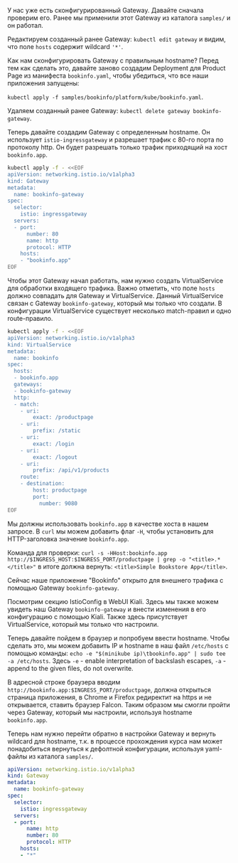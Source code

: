 У нас уже есть сконфигурированный Gateway. Давайте сначала проверим его. Ранее мы применили этот Gateway из каталога `samples/` и он работал.

Редактируем созданный ранее Gateway: `kubectl edit gateway` и видим, что поле `hosts` содержит wildcard `'*'`.

Как нам сконфигурировать Gateway с правильным hostname? Перед тем как сделать это, давайте заново создадим Deployment для Product Page из манифеста `bookinfo.yaml`, чтобы убедиться, что все наши приложения запущены:

`kubectl apply -f samples/bookinfo/platform/kube/bookinfo.yaml`.

Удаляем созданный ранее Gateway: `kubectl delete gateway bookinfo-gateway`.

Теперь давайте создадим Gateway с определенным hostname. Он использует `istio-ingressgateway` и разрешает трафик с 80-го порта по протоколу http. Он будет разрешать только трафик приходящий на хост `bookinfo.app`.

```bash
kubectl apply -f - <<EOF
apiVersion: networking.istio.io/v1alpha3
kind: Gateway
metadata:
  name: bookinfo-gateway
spec:
  selector:
    istio: ingressgateway
  servers:
  - port:
      number: 80
      name: http
      protocol: HTTP
    hosts:
    - "bookinfo.app"
EOF
```

Чтобы этот Gateway начал работать, нам нужно создать VirtualService для обработки входящего трафика. Важно отметить, что поле `hosts` должно совпадать для Gateway и VirtualService. Данный VirtualService cвязан с Gateway `bookinfo-gateway`, который мы только что создали. В конфигурации VirtualService существует несколько match-правил и одно route-правило.

```bash
kubectl apply -f - <<EOF
apiVersion: networking.istio.io/v1alpha3
kind: VirtualService
metadata:
  name: bookinfo
spec:
  hosts:
  - bookinfo.app
  gateways:
  - bookinfo-gateway
  http:
  - match:
    - uri:
        exact: /productpage
    - uri:
        prefix: /static
    - uri:
        exact: /login
    - uri:
        exact: /logout
    - uri:
        prefix: /api/v1/products
    route:
    - destination:
        host: productpage
        port:
          number: 9080
EOF
```

Мы должны использовать `bookinfo.app` в качестве хоста в нашем запросе. В `curl` мы можем добавить флаг `-H`, чтобы установить для HTTP-заголовка значение `bookinfo.app`.

Команда для проверки: `curl -s -HHost:bookinfo.app http://$INGRESS_HOST:$INGRESS_PORT/productpage | grep -o "<title>.*</title>"` в итоге должна вернуть: `<title>Simple Bookstore App</title>`.

Сейчас наше приложение "Bookinfo" открыто для внешнего трафика с помощью Gateway `bookinfo-gateway`.

Посмотрим секцию IstioConfig в WebUI Kiali. Здесь мы также можем увидеть наш Gateway `bookinfo-gateway` и внести изменения в его конфигурацию с помощью Kiali. Также здесь присутствует VirtualService, который мы только что настроили.

Теперь давайте пойдем в браузер и попробуем ввести hostname. Чтобы сделать это, мы можем добавить IP и hostname в наш файл `/etc/hosts` с помощью команды: `echo -e "$(minikube ip)\tbookinfo.app" | sudo tee -a /etc/hosts`. Здесь `-e` - enable interpretation of backslash escapes, `-a` - append to the given files, do not overwrite.

В адресной строке браузера вводим `http://bookinfo.app:$INGRESS_PORT/productpage`, должна открыться страница приложения, в Chrome и Firefox редиректит на https и не открывается, ставить браузер Falcon. Таким образом мы смогли пройти через Gateway, который мы настроили, используя hostname `bookinfo.app`.

Теперь нам нужно перейти обратно в настройки Gateway и вернуть wildcard для hostname, т.к. в процессе прохождения курса нам может понадобиться вернуться к дефолтной конфигурации, используя yaml-файлы из каталога `samples/`.

```yaml
apiVersion: networking.istio.io/v1alpha3
kind: Gateway
metadata:
  name: bookinfo-gateway
spec:
  selector:
    istio: ingressgateway
  servers:
  - port:
      name: http
      number: 80
      protocol: HTTP
    hosts:
    - "*"
```